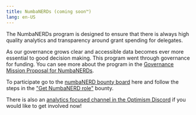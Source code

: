 ```yaml
---
title: NumbaNERDs (coming soon™️)
lang: en-US
---
```


The NumbaNERDs program is designed to ensure that there is always high quality analytics and transparency around grant spending for delegates. 

As our governance grows clear and accessible data becomes ever more essential to good decision making. This program went through governance for funding. You can see more about the program in the [Governance Mission Proposal for NumbaNERDs](https://gov.optimism.io/t/ready-numbanerd-program/6086). 

To participate go to the [numbaNERD bounty board](https://app.dework.xyz/optimism-community/main-space-35638) here and follow the steps in the ["Get NumbaNERD role"](https://app.dework.xyz/optimism-community/main-space-35638?taskId=5e37c82e-9d2b-4b7c-bad9-c20e4e1f6d60) bounty. 

There is also an [analytics focused channel in the Optimism Discord](https://discord.com/channels/667044843901681675/928227180603899924) if you would like to get involved now! 